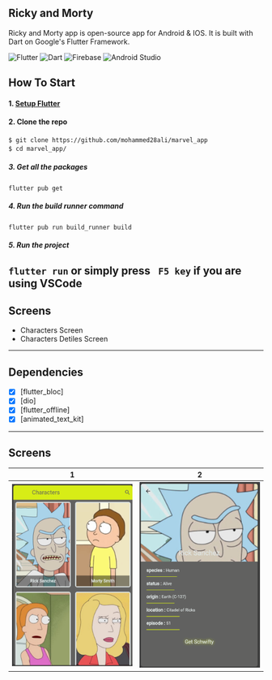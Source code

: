 ## Ricky and Morty<br>

Ricky and Morty app is open-source  app for Android & IOS. It is built with Dart on Google's Flutter Framework.

![Flutter](https://img.shields.io/badge/Flutter-%2302569B.svg?style=for-the-badge&logo=Flutter&logoColor=white)
![Dart](https://img.shields.io/badge/Dart-0175C2?style=for-the-badge&logo=dart&logoColor=white)
![Firebase](https://img.shields.io/badge/Firebase-039BE5?style=for-the-badge&logo=Firebase&logoColor=white)
![Android Studio](https://img.shields.io/badge/Android%20Studio-3DDC84.svg?style=for-the-badge&logo=android-studio&logoColor=white)



## How To Start
#### 1. [Setup Flutter](https://flutter.io/setup/)

#### 2. Clone the repo

```sh
$ git clone https://github.com/mohammed28ali/marvel_app
$ cd marvel_app/
```

##### 3. Get all the packages

`flutter pub get`

##### 4. Run the build runner command

`flutter pub run build_runner build `

##### 5. Run the project

`flutter run` or simply press ` F5 key` if you are using VSCode
--------------------------------
## Screens
-   Characters Screen
-   Characters Detiles Screen
--------------------------------
## Dependencies
- [x] [flutter_bloc]
- [x] [dio]
- [x] [flutter_offline]
- [x] [animated_text_kit]
--------------------------
## Screens
|1|2|
|------|-------|
|<img src="snapshot/one.png" width="400">|<img src="snapshot/two.png" width="400">|









